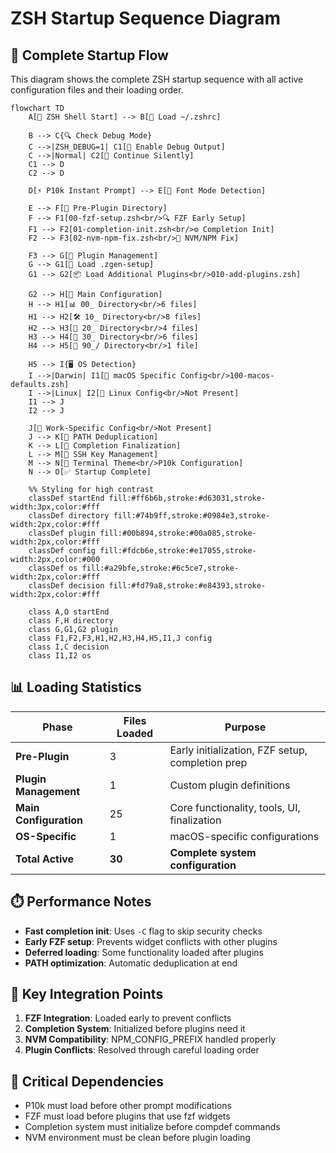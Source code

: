 # ZSH Startup Sequence Diagram

## 🚀 Complete Startup Flow

This diagram shows the complete ZSH startup sequence with all active configuration files and their loading order.

```mermaid
flowchart TD
    A[🚀 ZSH Shell Start] --> B[📄 Load ~/.zshrc]
    
    B --> C{🔍 Check Debug Mode}
    C -->|ZSH_DEBUG=1| C1[📝 Enable Debug Output]
    C -->|Normal| C2[📝 Continue Silently]
    C1 --> D
    C2 --> D
    
    D[⚡ P10k Instant Prompt] --> E[🎨 Font Mode Detection]
    
    E --> F[📁 Pre-Plugin Directory]
    F --> F1[00-fzf-setup.zsh<br/>🔍 FZF Early Setup]
    F1 --> F2[01-completion-init.zsh<br/>⚙️ Completion Init]
    F2 --> F3[02-nvm-npm-fix.zsh<br/>🔧 NVM/NPM Fix]
    
    F3 --> G[🔌 Plugin Management]
    G --> G1[📄 Load .zgen-setup]
    G1 --> G2[📦 Load Additional Plugins<br/>010-add-plugins.zsh]
    
    G2 --> H[📁 Main Configuration]
    H --> H1[📊 00_ Directory<br/>6 files]
    H1 --> H2[🛠️ 10_ Directory<br/>8 files]
    H2 --> H3[🔌 20_ Directory<br/>4 files]
    H3 --> H4[🎨 30_ Directory<br/>6 files]
    H4 --> H5[🎯 90_/ Directory<br/>1 file]
    
    H5 --> I{🖥️ OS Detection}
    I -->|Darwin| I1[🍎 macOS Specific Config<br/>100-macos-defaults.zsh]
    I -->|Linux| I2[🐧 Linux Config<br/>Not Present]
    I1 --> J
    I2 --> J
    
    J[🏢 Work-Specific Config<br/>Not Present]
    J --> K[🔄 PATH Deduplication]
    K --> L[📝 Completion Finalization]
    L --> M[🔑 SSH Key Management]
    M --> N[🎨 Terminal Theme<br/>P10k Configuration]
    N --> O[✅ Startup Complete]

    %% Styling for high contrast
    classDef startEnd fill:#ff6b6b,stroke:#d63031,stroke-width:3px,color:#fff
    classDef directory fill:#74b9ff,stroke:#0984e3,stroke-width:2px,color:#fff
    classDef plugin fill:#00b894,stroke:#00a085,stroke-width:2px,color:#fff
    classDef config fill:#fdcb6e,stroke:#e17055,stroke-width:2px,color:#000
    classDef os fill:#a29bfe,stroke:#6c5ce7,stroke-width:2px,color:#fff
    classDef decision fill:#fd79a8,stroke:#e84393,stroke-width:2px,color:#fff
    
    class A,O startEnd
    class F,H directory
    class G,G1,G2 plugin
    class F1,F2,F3,H1,H2,H3,H4,H5,I1,J config
    class I,C decision
    class I1,I2 os
```

## 📊 Loading Statistics

| Phase | Files Loaded | Purpose |
|-------|-------------|---------|
| **Pre-Plugin** | 3 | Early initialization, FZF setup, completion prep |
| **Plugin Management** | 1 | Custom plugin definitions |
| **Main Configuration** | 25 | Core functionality, tools, UI, finalization |
| **OS-Specific** | 1 | macOS-specific configurations |
| **Total Active** | **30** | **Complete system configuration** |

## ⏱️ Performance Notes

- **Fast completion init**: Uses `-C` flag to skip security checks
- **Early FZF setup**: Prevents widget conflicts with other plugins
- **Deferred loading**: Some functionality loaded after plugins
- **PATH optimization**: Automatic deduplication at end

## 🔧 Key Integration Points

1. **FZF Integration**: Loaded early to prevent conflicts
2. **Completion System**: Initialized before plugins need it
3. **NVM Compatibility**: NPM_CONFIG_PREFIX handled properly
4. **Plugin Conflicts**: Resolved through careful loading order

## 🚨 Critical Dependencies

- P10k must load before other prompt modifications
- FZF must load before plugins that use fzf widgets
- Completion system must initialize before compdef commands
- NVM environment must be clean before plugin loading
